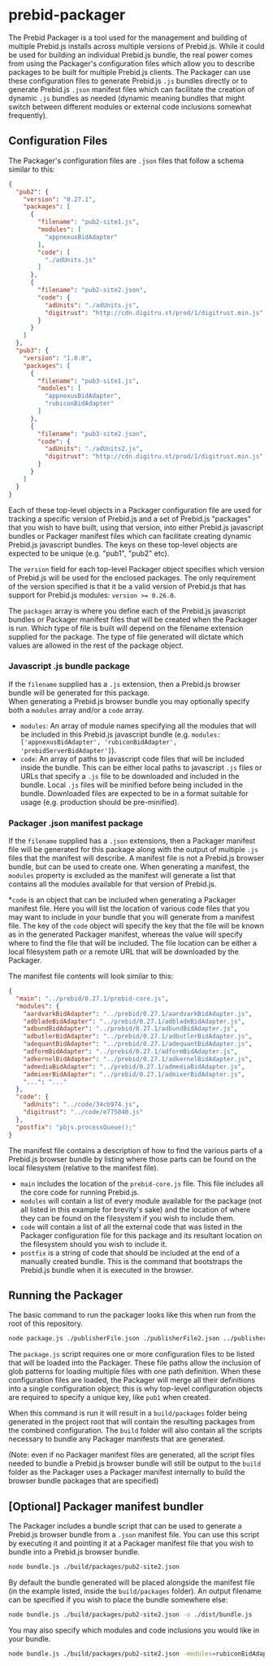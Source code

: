 # prebid-packager

The Prebid Packager is a tool used for the management and building of multiple Prebid.js installs across
multiple versions of Prebid.js.  While it could be used for building an individual Prebid.js bundle, the
real power comes from using the Packager's configuration files which allow you to describe packages to be built
for multiple Prebid.js clients.  The Packager can use these configuration files to generate Prebid.js `.js` bundles 
directly or to generate Prebid.js `.json` manifest files which can facilitate the creation of dynamic `.js` bundles 
as needed (dynamic meaning bundles that might switch between different modules or external code inclusions somewhat 
frequently).

## Configuration Files

The Packager's configuration files are `.json` files that follow a schema similar to this:
```json
{
  "pub2": {
    "version": "0.27.1",
    "packages": [
      {
        "filename": "pub2-site1.js",
        "modules": [
          "appnexusBidAdapter"
        ],
        "code": [
          "./adUnits.js"
        ]
      },
      {
        "filename": "pub2-site2.json",
        "code": {
          "adUnits": "./adUnits.js",
          "digitrust": "http://cdn.digitru.st/prod/1/digitrust.min.js"
        }
      }
    ]
  },
  "pub3": {
    "version": "1.0.0",
    "packages": [
      {
        "filename": "pub3-site1.js",
        "modules": [
          "appnexusBidAdapter",
          "rubiconBidAdapter"
        ]
      },
      {
        "filename": "pub3-site2.json",
        "code": {
          "adUnits": "./adUnits2.js",
          "digitrust": "http://cdn.digitru.st/prod/1/digitrust.min.js"
        }
      }
    ]
  }
}
```
Each of these top-level objects in a Packager configuration file are used for tracking a specific version of Prebid.js 
and a set of Prebid.js "packages" that you wish to have built, using that version, into either Prebid.js javascript 
bundles or Packager manifest files which can facilitate creating dynamic Prebid.js javascript bundles.  The keys on
these top-level objects are expected to be unique (e.g. "pub1", "pub2" etc).

The `version` field for each top-level Packager object specifies which version of Prebid.js will be used for the enclosed
packages.  The only requirement of the version specified is that it be a valid version of Prebid.js that has support for
Prebid.js modules: `version >= 0.26.0`.

The `packages` array is where you define each of the Prebid.js javascript bundles or Packager manifest files that 
will be created when the Packager is run.  Which type of file is built will depend on the filename extension supplied
for the package.  The type of file generated will dictate which values are allowed in the rest of the package object.

### Javascript .js bundle package

If the `filename` supplied has a `.js` extension, then a Prebid.js browser bundle will be generated for this package.  
When generating a Prebid.js browser bundle you may optionally specify both a `modules` array and/or a `code` array.
* `modules`: An array of module names specifying all the modules that will be included in this Prebid.js 
javascript bundle (e.g. `modules: ['appnexusBidAdapter', 'rubiconBidAdapter', 'prebidServerBidAdapter']`).
* `code`: An array of paths to javascript code files that will be included inside the bundle.  This can be either
local paths to javascript `.js` files or URLs that specify a `.js` file to be downloaded and included in the bundle.
Local `.js` files will be minified before being included in the bundle.  Downloaded files are expected to be in a 
format suitable for usage (e.g. production should be pre-minified).


### Packager .json manifest package

If the `filename` supplied has a `.json` extensions, then a Packager manifest file will be generated for this package
along with the output of multiple `.js` files that the manifest will describe. A manifest file is not a Prebid.js 
browser bundle, but can be used to create one.  When generating a manifest, the `modules` property is excluded as the 
manifest will generate a list that contains all the modules available for that version of Prebid.js. 

*`code` is an object that can be included when generating a Packager manifest file.  Here you will list the location of 
various code files that you may want to include in your bundle that you will generate from a manifest file.  The key of
the `code` object will specify the key that the file will be known as in the generated Packager manifest, whereas the 
value will specify where to find the file that will be included.  The file location can be either a local filesystem 
path or a remote URL that will be downloaded by the Packager.

The manifest file contents will look similar to this:

```json
{
  "main": "../prebid/0.27.1/prebid-core.js",
  "modules": {
    "aardvarkBidAdapter": "../prebid/0.27.1/aardvarkBidAdapter.js",
    "adbladeBidAdapter": "../prebid/0.27.1/adbladeBidAdapter.js",
    "adbundBidAdapter": "../prebid/0.27.1/adbundBidAdapter.js",
    "adbutlerBidAdapter": "../prebid/0.27.1/adbutlerBidAdapter.js",
    "adequantBidAdapter": "../prebid/0.27.1/adequantBidAdapter.js",
    "adformBidAdapter": "../prebid/0.27.1/adformBidAdapter.js",
    "adkernelBidAdapter": "../prebid/0.27.1/adkernelBidAdapter.js",
    "admediaBidAdapter": "../prebid/0.27.1/admediaBidAdapter.js",
    "admixerBidAdapter": "../prebid/0.27.1/admixerBidAdapter.js",
    "...": "..."
  },
  "code": {
    "adUnits": "../code/34cb974.js",
    "digitrust": "../code/e775040.js"
  },
  "postfix": "pbjs.processQueue();"
}
```

The manifest file contains a description of how to find the various parts of a Prebid.js browser bundle by listing
where those parts can be found on the local filesystem (relative to the manifest file).
* `main` includes the location of the `prebid-core.js` file.  This file includes all the core code for running Prebid.js.
* `modules` will contain a list of every module available for the package (not all listed in this example for brevity's 
    sake) and the location of where they can be found on the filesystem if you wish to include them.
* `code` will contain a list of all the external code that was listed in the Packager configuration file for this package
    and its resultant location on the filesystem should you wish to include it.
* `postfix` is a string of code that should be included at the end of a manually created bundle.  This is the command
    that bootstraps the Prebid.js bundle when it is executed in the browser.

## Running the Packager

The basic command to run the packager looks like this when run from the root of this repository.
```bash
node package.js ./publisherFile.json ./publisherFile2.json ../publishers/**/*.json
```

The `package.js` script requires one or more configuration files to be listed that will be loaded into the Packager.
These file paths allow the inclusion of glob patterns for loading multiple files with one path definition.  When
these configuration files are loaded, the Packager will merge all their definitions into a single configuration 
object; this is why top-level configuration objects are required to specify a unique key, like `pub1` when created.

When this command is run it will result in a `build/packages` folder being generated in the project root that 
will contain the resulting packages from the combined configuration.  The `build` folder will also contain all the
scripts necessary to bundle any Packager manifests that are generated.

(Note: even if no Packager manifest files are generated, all the script files needed to bundle a Prebid.js browser bundle
will still be output to the `build`  folder as the Packager uses a Packager manifest internally to build the browser 
bundle packages that are specified)

## [Optional] Packager manifest bundler

The Packager includes a bundle script that can be used to generate a Prebid.js browser bundle from a `.json` manifest 
file. You can use this script by executing it and pointing it at a Packager manifest file that you wish to bundle into
a Prebid.js browser bundle.

```bash
node bundle.js ./build/packages/pub2-site2.json
```

By default the bundle generated will be placed alongside the manifest file (in the example listed, inside the
`build/packages` folder).  An output filename can be specified if you wish to place the bundle somewhere else:

```bash
node bundle.js ./build/packages/pub2-site2.json -o ./dist/bundle.js
```

You may also specify which modules and code inclusions you would like in your bundle.

```bash
node bundle.js ./build/packages/pub2-site2.json -modules=rubiconBidAdapter,appnexusBidAdapter --code=adUnits,digitrust
```
